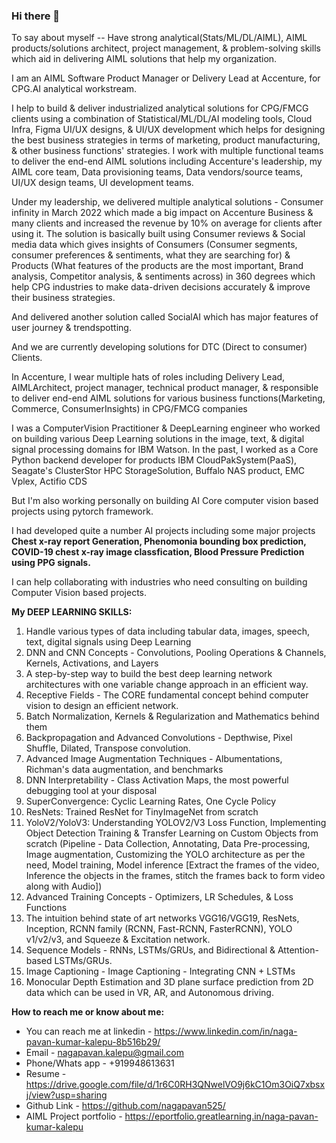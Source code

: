 ### Hi there 👋


To say about myself -- Have strong analytical(Stats/ML/DL/AIML), AIML products/solutions architect, project management, & problem-solving skills which aid in delivering AIML solutions that help my organization.

I am an AIML Software Product Manager or Delivery Lead at Accenture, for CPG.AI analytical workstream. 

I help to build & deliver industrialized analytical solutions for CPG/FMCG clients using a combination of Statistical/ML/DL/AI modeling tools, Cloud Infra, Figma UI/UX designs, & UI/UX development which helps for designing the best business strategies in terms of marketing, product manufacturing, & other business functions' strategies. I work with multiple functional teams to deliver the end-end AIML solutions including Accenture's leadership, my AIML core team, Data provisioning teams, Data vendors/source teams, UI/UX design teams, UI development teams. 

Under my leadership, we delivered multiple analytical solutions - Consumer infinity in March 2022 which made a big impact on Accenture Business & many clients and increased the revenue by 10% on average for clients after using it. The solution is basically built using Consumer reviews & Social media data which gives insights of Consumers (Consumer segments, consumer preferences & sentiments, what they are searching for) & Products (What features of the products are the most important, Brand analysis, Competitor analysis, & sentiments across) in 360 degrees which help CPG industries to make data-driven decisions accurately & improve their business strategies. 

And delivered another solution called SocialAI which has major features of user journey & trendspotting. 

And we are currently developing solutions for DTC (Direct to consumer) Clients.

In Accenture, I wear multiple hats of roles including Delivery Lead, AIMLArchitect, project manager, technical product manager, & responsible to deliver end-end AIML solutions for various business functions(Marketing, Commerce, ConsumerInsights) in CPG/FMCG companies

I was a ComputerVision Practitioner & DeepLearning engineer who worked on building various Deep Learning solutions in the image, text, & digital signal processing domains for IBM Watson. In the past, I worked as a Core Python backend developer for products IBM CloudPakSystem(PaaS), Seagate's ClusterStor HPC StorageSolution, Buffalo NAS product, EMC Vplex, Actifio CDS

But I'm also working personally on building AI Core computer vision based projects using pytorch framework.

I had developed quite a number AI projects including some major projects **Chest x-ray report Generation, Phenomonia bounding box prediction, COVID-19 chest x-ray image classfication, Blood Pressure Prediction using PPG signals.**

I can help collaborating with industries who need consulting on building Computer Vision based projects.

**My DEEP LEARNING SKILLS:**

1. Handle various types of data including tabular data, images, speech, text, digital signals using Deep Learning
2. DNN and CNN Concepts - Convolutions, Pooling Operations & Channels, Kernels, Activations, and Layers
3. A step-by-step way to build the best deep learning network architectures with one variable change approach in an efficient way.
4. Receptive Fields - The CORE fundamental concept behind computer vision to design an efficient network.
5. Batch Normalization, Kernels & Regularization and Mathematics behind them
6. Backpropagation and Advanced Convolutions - Depthwise, Pixel Shuffle, Dilated, Transpose convolution.
7. Advanced Image Augmentation Techniques - Albumentations, Richman's data augmentation, and benchmarks
8. DNN Interpretability - Class Activation Maps, the most powerful debugging tool at your disposal
9. SuperConvergence: Cyclic Learning Rates, One Cycle Policy
10. ResNets: Trained ResNet for TinyImageNet from scratch
11. YoloV2/YoloV3: Understanding YOLOV2/V3 Loss Function, Implementing Object Detection Training & Transfer Learning on Custom Objects from scratch (Pipeline - Data Collection, Annotating, Data Pre-processing, Image augmentation, Customizing the YOLO architecture as per the need, Model training, Model inference [Extract the frames of the video, Inference the objects in the frames, stitch the frames back to form video along with Audio])
12. Advanced Training Concepts - Optimizers, LR Schedules, & Loss Functions
13. The intuition behind state of art networks VGG16/VGG19, ResNets, Inception, RCNN family (RCNN, Fast-RCNN, FasterRCNN), YOLO v1/v2/v3, and Squeeze & Excitation network.
14. Sequence Models - RNNs, LSTMs/GRUs, and Bidirectional & Attention-based LSTMs/GRUs.
15. Image Captioning - Image Captioning - Integrating CNN + LSTMs
16. Monocular Depth Estimation and 3D plane surface prediction from 2D data which can be used in VR, AR, and Autonomous driving.


**How to reach me or know about me:**

- You can reach me at linkedin - https://www.linkedin.com/in/naga-pavan-kumar-kalepu-8b516b29/ 
- Email - nagapavan.kalepu@gmail.com
- Phone/Whats app - +919948613631
- Resume - https://drive.google.com/file/d/1r6C0RH3QNwelVO9j6kC1Om3OiQ7xbsxj/view?usp=sharing
- Github Link - https://github.com/nagapavan525/
- AIML Project portfolio - https://eportfolio.greatlearning.in/naga-pavan-kumar-kalepu



<!--
**nagapavan525/nagapavan525** is a ✨ _special_ ✨ repository because its `README.md` (this file) appears on your GitHub profile.

Here are some ideas to get you started:

- 🔭 I’m currently working on ...
- 🌱 I’m currently learning ...
- 👯 I’m looking to collaborate on ...
- 🤔 I’m looking for help with ...
- 💬 Ask me about ...
- 📫 How to reach me: ...
- 😄 Pronouns: ...
- ⚡ Fun fact: ...
-->
